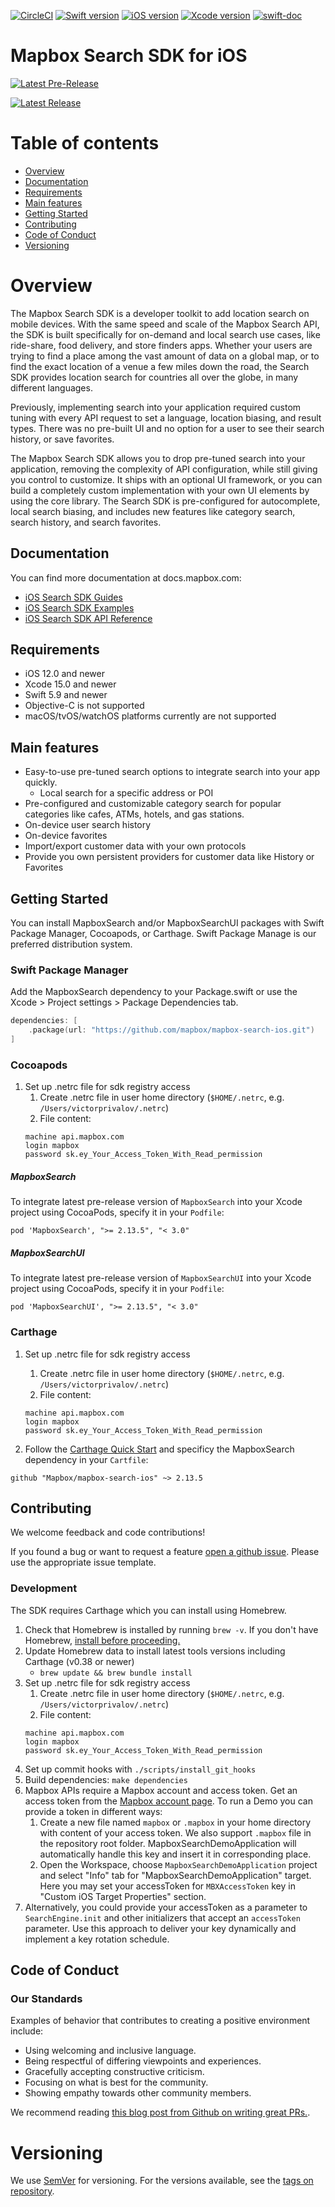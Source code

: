 [![CircleCI](https://dl.circleci.com/status-badge/img/gh/mapbox/mapbox-search-ios/tree/main.svg?style=shield)](https://dl.circleci.com/status-badge/redirect/gh/mapbox/mapbox-search-ios/tree/main)
[![Swift version](https://img.shields.io/badge/swift-5.9+-orange.svg?style=flat&logo=swift)](https://developer.apple.com/swift)
[![iOS version](https://img.shields.io/badge/iOS-12.0+-green.svg?style=flat&logo=apple)](https://developer.apple.com/ios/)
[![Xcode version](https://img.shields.io/badge/Xcode-15.0+-DeepSkyBlue.svg?style=flat&logo=xcode&logoColor=lightGray)](https://developer.apple.com/xcode/)
[![swift-doc](https://img.shields.io/badge/swift--doc-64.94%25-orange?logo=read-the-docs)](https://github.com/SwiftDocOrg/swift-doc)
# Mapbox Search SDK for iOS

[![Latest Pre-Release](https://img.shields.io/github/v/release/mapbox/mapbox-search-ios?include_prereleases&label=Pre-release)](https://github.com/mapbox/mapbox-search-ios/releases)

[![Latest Release](https://img.shields.io/github/v/release/mapbox/mapbox-search-ios)](https://github.com/mapbox/mapbox-search-ios/releases)

# Table of contents

- [Overview](#overview)
- [Documentation](#documentation)
- [Requirements](#requirements)
- [Main features](#main-features)
- [Getting Started](#getting-started)
- [Contributing](#contributing)
- [Code of Conduct](#code-of-conduct)
- [Versioning](#versioning)

# Overview

The Mapbox Search SDK is a developer toolkit to add location search on mobile devices.
With the same speed and scale of the Mapbox Search API, the SDK is built specifically for on-demand and local search use cases, like ride-share, food delivery, and store finders apps.
Whether your users are trying to find a place among the vast amount of data on a global map, or to find the exact location of a venue a few miles down the road, the Search SDK provides location search for countries all over the globe, in many different languages.

Previously, implementing search into your application required custom tuning with every API request to set a language, location biasing, and result types.
There was no pre-built UI and no option for a user to see their search history, or save favorites.

The Mapbox Search SDK allows you to drop pre-tuned search into your application, removing the complexity of API configuration, while still giving you control to customize.
It ships with an optional UI framework, or you can build a completely custom implementation with your own UI elements by using the core library.
The Search SDK is pre-configured for autocomplete, local search biasing, and includes new features like category search, search history, and search favorites.

## Documentation

You can find more documentation at docs.mapbox.com:

- [iOS Search SDK Guides](https://docs.mapbox.com/ios/search/guides/)
- [iOS Search SDK Examples](https://docs.mapbox.com/ios/search/examples/)
- [iOS Search SDK API Reference](https://docs.mapbox.com/ios/search/api-reference/)

## Requirements

- iOS 12.0 and newer
- Xcode 15.0 and newer
- Swift 5.9 and newer
- Objective-C is not supported
- macOS/tvOS/watchOS platforms currently are not supported

## Main features

- Easy-to-use pre-tuned search options to integrate search into your app quickly.
  - Local search for a specific address or POI
- Pre-configured and customizable category search for popular categories like cafes, ATMs, hotels, and gas stations.
- On-device user search history
- On-device favorites
- Import/export customer data with your own protocols
- Provide you own persistent providers for customer data like History or Favorites

## Getting Started

You can install MapboxSearch and/or MapboxSearchUI packages with Swift Package Manager, Cocoapods, or Carthage. Swift Package Manage is our preferred distribution system.

### Swift Package Manager

Add the MapboxSearch dependency to your Package.swift or use the Xcode > Project settings > Package Dependencies tab.
```swift
dependencies: [
    .package(url: "https://github.com/mapbox/mapbox-search-ios.git")
]
```

### Cocoapods

1. Set up .netrc file for sdk registry access
    1. Create .netrc file in user home directory (`$HOME/.netrc`, e.g. `/Users/victorprivalov/.netrc`)
    2. File content:
    ```
    machine api.mapbox.com
    login mapbox
    password sk.ey_Your_Access_Token_With_Read_permission
    ```

##### MapboxSearch
To integrate latest pre-release version of `MapboxSearch` into your Xcode project using CocoaPods, specify it in your `Podfile`:
```
pod 'MapboxSearch', ">= 2.13.5", "< 3.0"
```

##### MapboxSearchUI
To integrate latest pre-release version of `MapboxSearchUI` into your Xcode project using CocoaPods, specify it in your `Podfile`:
```
pod 'MapboxSearchUI', ">= 2.13.5", "< 3.0"
```

### Carthage

1. Set up .netrc file for sdk registry access
    1. Create .netrc file in user home directory (`$HOME/.netrc`, e.g. `/Users/victorprivalov/.netrc`)
    2. File content:
    ```
    machine api.mapbox.com
    login mapbox
    password sk.ey_Your_Access_Token_With_Read_permission
    ```

2. Follow the [Carthage Quick Start](https://github.com/Carthage/Carthage?tab=readme-ov-file#quick-start) and specificy the MapboxSearch dependency in your `Cartfile`:

```
github "Mapbox/mapbox-search-ios" ~> 2.13.5
```

## Contributing

We welcome feedback and code contributions!

If you found a bug or want to request a feature [open a github issue](https://github.com/mapbox/mapbox-search-ios/issues). Please use the appropriate issue template.

### Development

The SDK requires Carthage which you can install using Homebrew.
1. Check that Homebrew is installed by running `brew -v`. If you don't have Homebrew, [install before proceeding.](https://brew.sh/)
1. Update Homebrew data to install latest tools versions including Carthage (v0.38 or newer)
    - `brew update && brew bundle install`
1. Set up .netrc file for sdk registry access
    1. Create .netrc file in user home directory (`$HOME/.netrc`, e.g. `/Users/victorprivalov/.netrc`)
    2. File content:
    ```
    machine api.mapbox.com
    login mapbox
    password sk.ey_Your_Access_Token_With_Read_permission
    ```
1. Set up commit hooks with
    `./scripts/install_git_hooks`
1. Build dependencies:
    `make dependencies`
1. Mapbox APIs require a Mapbox account and access token. Get an access token from the [Mapbox account page](https://account.mapbox.com/access-tokens/). To run a Demo you can provide a token in different ways:
    1. Create a new file named `mapbox` or `.mapbox` in your home directory with content of your access token. We also support `.mapbox` file in the repository root folder. MapboxSearchDemoApplication will automatically handle this key and insert it in corresponding place.
    1. Open the Workspace, choose `MapboxSearchDemoApplication` project and select "Info" tab for "MapboxSearchDemoApplication" target. Here you may set your accessToken for `MBXAccessToken` key in "Custom iOS Target Properties" section.
1. Alternatively, you could provide your accessToken as a parameter to `SearchEngine.init` and other initializers that accept an `accessToken` parameter. Use this approach to deliver your key dynamically and implement a key rotation schedule.

## Code of Conduct

### Our Standards

Examples of behavior that contributes to creating a positive environment include:

- Using welcoming and inclusive language.
- Being respectful of differing viewpoints and experiences.
- Gracefully accepting constructive criticism.
- Focusing on what is best for the community.
- Showing empathy towards other community members.

We recommend reading [this blog post from Github on writing great PRs.](https://github.blog/2015-01-21-how-to-write-the-perfect-pull-request/).

# Versioning

We use [SemVer](http://semver.org/) for versioning. For the versions available, see the [tags on repository](https://github.com/mapbox/mapbox-search-ios/tags).
